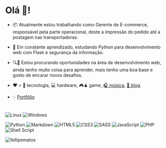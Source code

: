 # Olá 👋!


- 📦 Atualmente estou trabalhando como Gerente de E-commerce, responsável pela parte operacional, deste a impressão do pedido até a postagem nas transportadoras.

- 🌱 Em constante aprendizado, estudando Python para desenvolvimento web com Flask e segurança da informação. 

- 🔍💼 Estou procurando oportunidades na área de desenvolvimento web, ainda tenho muito coisa para aprender, mais tenho uma boa base e gosto de encarar novos desafios. 

- ❤️ = 🚀 tecnologia, 💻 hardware, 🎮♟ game, [🎧 música](https://open.spotify.com/user/12158181244?si=f0f5a477616d4c2e), [📝 blog](https://www.tabnews.com.br/fellipematos).

- 💡 [Portfólio](https://fellipematos.github.io/)

#
![Linux](https://img.shields.io/badge/Linux-FCC624?style=for-the-badge&logo=linux&logoColor=black)
![Windows](https://img.shields.io/badge/Windows-0078D6?style=for-the-badge&logo=windows&logoColor=white)


![Python](https://img.shields.io/badge/python-3670A0?style=for-the-badge&logo=python&logoColor=ffdd54)
![Markdown](https://img.shields.io/badge/markdown-%23000000.svg?style=for-the-badge&logo=markdown&logoColor=white)
![HTML5](https://img.shields.io/badge/html5-%23E34F26.svg?style=for-the-badge&logo=html5&logoColor=white)
![CSS3](https://img.shields.io/badge/css3-%231572B6.svg?style=for-the-badge&logo=css3&logoColor=white)
![SASS](https://img.shields.io/badge/SASS-hotpink.svg?style=for-the-badge&logo=SASS&logoColor=white)
![JavaScript](https://img.shields.io/badge/javascript-%23323330.svg?style=for-the-badge&logo=javascript&logoColor=%23F7DF1E)
![PHP](https://img.shields.io/badge/php-%23777BB4.svg?style=for-the-badge&logo=php&logoColor=white)
![Shell Script](https://img.shields.io/badge/shell_script-%23121011.svg?style=for-the-badge&logo=gnu-bash&logoColor=white)

<p align="left"> <img src="https://komarev.com/ghpvc/?username=fellipematos&style=for-the-badge&color=lightgrey" alt="fellipematos" /> </p>

<!--div>
<a href="https://github.com/fellipematos">
<img height="180em" src="https://github-readme-stats.vercel.app/api/top-langs/?username=fellipematos&layout=compact&langs_count=7&theme=dracula"/>
<!--img height="180em" src="https://github-readme-stats.vercel.app/api?username=fellipematos&show_icons=true&theme=dracula&include_all_commits=true&count_private=true"/- ->
</div-->

  #
  
